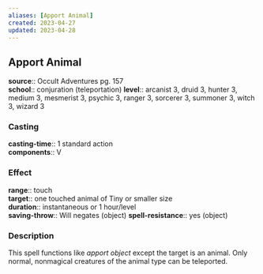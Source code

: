 ```yaml
---
aliases: [Apport Animal]
created: 2023-04-27
updated: 2023-04-28
---
```


## Apport Animal

**source**:: Occult Adventures pg. 157  
**school**:: conjuration (teleportation)
**level**:: arcanist 3, druid 3, hunter 3, medium 3, mesmerist 3, psychic 3, ranger 3, sorcerer 3, summoner 3, witch 3, wizard 3

### Casting

**casting-time**:: 1 standard action  
**components**:: V

### Effect

**range**:: touch  
**target**:: one touched animal of Tiny or smaller size  
**duration**:: instantaneous or 1 hour/level  
**saving-throw**:: Will negates (object)
**spell-resistance**:: yes (object)

### Description

This spell functions like *apport object* except the target is an animal. Only normal, nonmagical creatures of the animal type can be teleported.
